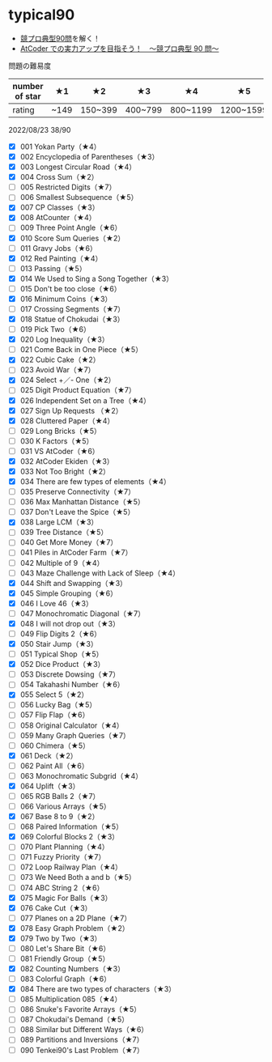 # typical90

- [競プロ典型90問](https://atcoder.jp/contests/typical90)を解く！
- [AtCoder での実力アップを目指そう！　～競プロ典型 90 問～](https://qiita.com/e869120/items/1b2a5f0f07fd927e44e9)

問題の難易度

| number of star | ★1   | ★2      | ★3      | ★4       | ★5        | ★6        | ★7    |
| -------------- | ---- | ------- | ------- | -------- | --------- | --------- | ----- |
| rating         | ~149 | 150~399 | 400~799 | 800~1199 | 1200~1599 | 1600~1999 | 2000~ |

2022/08/23 38/90

- [x] 001 Yokan Party（★4）
- [x] 002 Encyclopedia of Parentheses（★3）
- [x] 003 Longest Circular Road（★4）
- [x] 004 Cross Sum（★2）
- [ ] 005 Restricted Digits（★7）
- [ ] 006 Smallest Subsequence（★5）
- [x] 007 CP Classes（★3）
- [x] 008 AtCounter（★4）
- [ ] 009 Three Point Angle（★6）
- [x] 010 Score Sum Queries（★2）
- [ ] 011 Gravy Jobs（★6）
- [x] 012 Red Painting（★4）
- [ ] 013 Passing（★5）
- [x] 014 We Used to Sing a Song Together（★3）
- [ ] 015 Don't be too close（★6）
- [x] 016 Minimum Coins（★3）
- [ ] 017 Crossing Segments（★7）
- [x] 018 Statue of Chokudai（★3）
- [ ] 019 Pick Two（★6）
- [x] 020 Log Inequality（★3）
- [ ] 021 Come Back in One Piece（★5）
- [x] 022 Cubic Cake（★2）
- [ ] 023 Avoid War（★7）
- [x] 024 Select +／- One（★2）
- [ ] 025 Digit Product Equation（★7）
- [x] 026 Independent Set on a Tree（★4）
- [x] 027 Sign Up Requests （★2）
- [x] 028 Cluttered Paper（★4）
- [ ] 029 Long Bricks（★5）
- [ ] 030 K Factors（★5）
- [ ] 031 VS AtCoder（★6）
- [x] 032 AtCoder Ekiden（★3）
- [x] 033 Not Too Bright（★2）
- [x] 034 There are few types of elements（★4）
- [ ] 035 Preserve Connectivity（★7）
- [ ] 036 Max Manhattan Distance（★5）
- [ ] 037 Don't Leave the Spice（★5）
- [x] 038 Large LCM（★3）
- [ ] 039 Tree Distance（★5）
- [ ] 040 Get More Money（★7）
- [ ] 041 Piles in AtCoder Farm（★7）
- [ ] 042 Multiple of 9（★4）
- [ ] 043 Maze Challenge with Lack of Sleep（★4）
- [x] 044 Shift and Swapping（★3）
- [x] 045 Simple Grouping（★6）
- [x] 046 I Love 46（★3）
- [ ] 047 Monochromatic Diagonal（★7）
- [x] 048 I will not drop out（★3）
- [ ] 049 Flip Digits 2（★6）
- [x] 050 Stair Jump（★3）
- [ ] 051 Typical Shop（★5）
- [x] 052 Dice Product（★3）
- [ ] 053 Discrete Dowsing（★7）
- [ ] 054 Takahashi Number（★6）
- [x] 055 Select 5（★2）
- [ ] 056 Lucky Bag（★5）
- [ ] 057 Flip Flap（★6）
- [ ] 058 Original Calculator（★4）
- [ ] 059 Many Graph Queries（★7）
- [ ] 060 Chimera（★5）
- [x] 061 Deck（★2）
- [ ] 062 Paint All（★6）
- [ ] 063 Monochromatic Subgrid（★4）
- [x] 064 Uplift（★3）
- [ ] 065 RGB Balls 2（★7）
- [ ] 066 Various Arrays（★5）
- [x] 067 Base 8 to 9（★2）
- [ ] 068 Paired Information（★5）
- [x] 069 Colorful Blocks 2（★3）
- [ ] 070 Plant Planning（★4）
- [ ] 071 Fuzzy Priority（★7）
- [ ] 072 Loop Railway Plan（★4）
- [ ] 073 We Need Both a and b（★5）
- [ ] 074 ABC String 2（★6）
- [x] 075 Magic For Balls（★3）
- [x] 076 Cake Cut（★3）
- [ ] 077 Planes on a 2D Plane（★7）
- [x] 078 Easy Graph Problem（★2）
- [x] 079 Two by Two（★3）
- [ ] 080 Let's Share Bit（★6）
- [ ] 081 Friendly Group（★5）
- [x] 082 Counting Numbers（★3）
- [ ] 083 Colorful Graph（★6）
- [x] 084 There are two types of characters（★3）
- [ ] 085 Multiplication 085（★4）
- [ ] 086 Snuke's Favorite Arrays（★5）
- [ ] 087 Chokudai's Demand（★5）
- [ ] 088 Similar but Different Ways（★6）
- [ ] 089 Partitions and Inversions（★7）
- [ ] 090 Tenkei90's Last Problem（★7）
